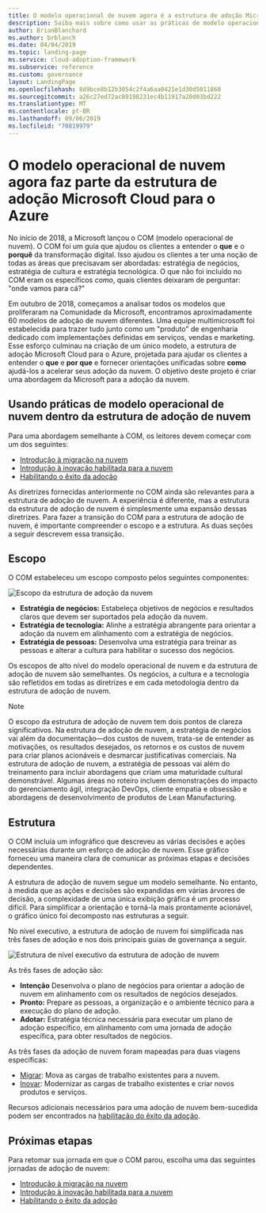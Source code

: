 ```yaml
---
title: O modelo operacional de nuvem agora é a estrutura de adoção Microsoft Cloud para o Azure
description: Saiba mais sobre como usar as práticas de modelo operacional em nuvem na estrutura de adoção de nuvem.
author: BrianBlanchard
ms.author: brblanch
ms.date: 04/04/2019
ms.topic: landing-page
ms.service: cloud-adoption-framework
ms.subservice: reference
ms.custom: governance
layout: LandingPage
ms.openlocfilehash: 8d9bce8b12b3054c2f4a6aa0421e1d30d5011860
ms.sourcegitcommit: a26c27ed72ac89198231ec4b11917a20d03bd222
ms.translationtype: MT
ms.contentlocale: pt-BR
ms.lasthandoff: 09/06/2019
ms.locfileid: "70819979"
---
```

# <a name="cloud-operating-model-is-now-part-of-the-microsoft-cloud-adoption-framework-for-azure"></a>O modelo operacional de nuvem agora faz parte da estrutura de adoção Microsoft Cloud para o Azure

No início de 2018, a Microsoft lançou o COM (modelo operacional de nuvem). O COM foi um guia que ajudou os clientes a entender o **que** e o **porquê** da transformação digital. Isso ajudou os clientes a ter uma noção de todas as áreas que precisavam ser abordadas: estratégia de negócios, estratégia de cultura e estratégia tecnológica. O que não foi incluído no COM eram os específicos _como_, quais clientes deixaram de perguntar: "onde vamos para cá?"

Em outubro de 2018, começamos a analisar todos os modelos que proliferaram na Comunidade da Microsoft, encontramos aproximadamente 60 modelos de adoção de nuvem diferentes. Uma equipe multimicrosoft foi estabelecida para trazer tudo junto como um "produto" de engenharia dedicado com implementações definidas em serviços, vendas e marketing. Esse esforço culminau na criação de um único modelo, a estrutura de adoção Microsoft Cloud para o Azure, projetada para ajudar os clientes a entender o **que** e **por que** e fornecer orientações unificadas sobre **como** ajudá-los a acelerar seus adoção da nuvem. O objetivo deste projeto é criar uma abordagem da Microsoft para a adoção da nuvem.

## <a name="using-cloud-operating-model-practices-within-the-cloud-adoption-framework"></a>Usando práticas de modelo operacional de nuvem dentro da estrutura de adoção de nuvem

Para uma abordagem semelhante à COM, os leitores devem começar com um dos seguintes:

- [Introdução à migração na nuvem](../getting-started/migrate.md)
- [Introdução à inovação habilitada para a nuvem](../getting-started/innovate.md)
- [Habilitando o êxito da adoção](../getting-started/enable.md)

As diretrizes fornecidas anteriormente no COM ainda são relevantes para a estrutura de adoção de nuvem. A experiência é diferente, mas a estrutura da estrutura de adoção de nuvem é simplesmente uma expansão dessas diretrizes. Para fazer a transição do COM para a estrutura de adoção de nuvem, é importante compreender o escopo e a estrutura. As duas seções a seguir descrevem essa transição.

## <a name="scope"></a>Escopo

O COM estabeleceu um escopo composto pelos seguintes componentes:

![Escopo da estrutura de adoção da nuvem](../_images/caf-scope.png)

- **Estratégia de negócios:** Estabeleça objetivos de negócios e resultados claros que devem ser suportados pela adoção da nuvem.
- **Estratégia de tecnologia:** Alinhe a estratégia abrangente para orientar a adoção da nuvem em alinhamento com a estratégia de negócios.
- **Estratégia de pessoas:** Desenvolva uma estratégia para treinar as pessoas e alterar a cultura para habilitar o sucesso dos negócios.

Os escopos de alto nível do modelo operacional de nuvem e da estrutura de adoção de nuvem são semelhantes. Os negócios, a cultura e a tecnologia são refletidos em todas as diretrizes e em cada metodologia dentro da estrutura de adoção de nuvem.

> [!NOTE]
> O escopo da estrutura de adoção de nuvem tem dois pontos de clareza significativos. Na estrutura de adoção de nuvem, a estratégia de negócios vai além da documentação&mdash;dos custos de nuvem, trata-se de entender as motivações, os resultados desejados, os retornos e os custos de nuvem para criar planos acionáveis e desmarcar justificativas comerciais. Na estrutura de adoção de nuvem, a estratégia de pessoas vai além do treinamento para incluir abordagens que criam uma maturidade cultural demonstrável. Algumas áreas no roteiro incluem demonstrações do impacto do gerenciamento ágil, integração DevOps, cliente empatia e obsessão e abordagens de desenvolvimento de produtos de Lean Manufacturing.

## <a name="structure"></a>Estrutura

O COM incluía um infográfico que descreveu as várias decisões e ações necessárias durante um esforço de adoção de nuvem. Esse gráfico forneceu uma maneira clara de comunicar as próximas etapas e decisões dependentes.

A estrutura de adoção de nuvem segue um modelo semelhante. No entanto, à medida que as ações e decisões são expandidas em várias árvores de decisão, a complexidade de uma única exibição gráfica é um processo difícil. Para simplificar a orientação e torná-la mais prontamente acionável, o gráfico único foi decomposto nas estruturas a seguir.

No nível executivo, a estrutura de adoção de nuvem foi simplificada nas três fases de adoção e nos dois principais guias de governança a seguir.

![Estrutura de nível executivo da estrutura de adoção de nuvem](../_images/caf-structure.png)

As três fases de adoção são:

- **Intenção** Desenvolva o plano de negócios para orientar a adoção de nuvem em alinhamento com os resultados de negócios desejados.
- **Pronto:** Prepare as pessoas, a organização e o ambiente técnico para a execução do plano de adoção.
- **Adotar:** Estratégia técnica necessária para executar um plano de adoção específico, em alinhamento com uma jornada de adoção específica, para obter resultados de negócios.

As três fases da adoção de nuvem foram mapeadas para duas viagens específicas:

- [Migrar](../getting-started/migrate.md): Mova as cargas de trabalho existentes para a nuvem.
- [Inovar](../getting-started/innovate.md): Modernizar as cargas de trabalho existentes e criar novos produtos e serviços.

Recursos adicionais necessários para uma adoção de nuvem bem-sucedida podem ser encontrados na [habilitação do êxito da adoção](../getting-started/enable.md).

## <a name="next-steps"></a>Próximas etapas

Para retomar sua jornada em que o COM parou, escolha uma das seguintes jornadas de adoção de nuvem:

- [Introdução à migração na nuvem](../getting-started/migrate.md)
- [Introdução à inovação habilitada para a nuvem](../getting-started/innovate.md)
- [Habilitando o êxito da adoção](../getting-started/enable.md)
